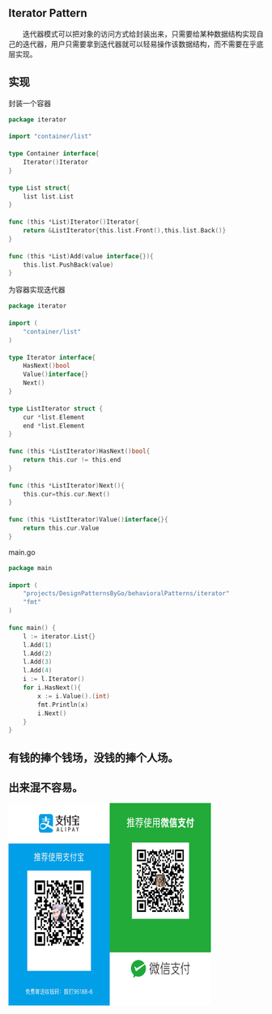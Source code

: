 ## Iterator Pattern

&emsp;&emsp;迭代器模式可以把对象的访问方式给封装出来，只需要给某种数据结构实现自己的迭代器，用户只需要拿到迭代器就可以轻易操作该数据结构，而不需要在乎底层实现。

## 实现

封装一个容器

```go
package iterator

import "container/list"

type Container interface{
	Iterator()Iterator
}

type List struct{
	list list.List
}

func (this *List)Iterator()Iterator{
	return &ListIterator{this.list.Front(),this.list.Back()}
}

func (this *List)Add(value interface{}){
	this.list.PushBack(value)
}

```

为容器实现迭代器

```go
package iterator

import (
	"container/list"
)

type Iterator interface{
	HasNext()bool
	Value()interface{}
	Next()
}

type ListIterator struct {
	cur *list.Element
	end *list.Element
}

func (this *ListIterator)HasNext()bool{
	return this.cur != this.end
}

func (this *ListIterator)Next(){
	this.cur=this.cur.Next()
}

func (this *ListIterator)Value()interface{}{
	return this.cur.Value
}
```

main.go

```go
package main

import (
	"projects/DesignPatternsByGo/behavioralPatterns/iterator"
	"fmt"
)

func main() {
	l := iterator.List{}
	l.Add(1)
	l.Add(2)
	l.Add(3)
	l.Add(4)
	i := l.Iterator()
	for i.HasNext(){
		x := i.Value().(int)
		fmt.Println(x)
		i.Next()
	}
}
```

<h2>有钱的捧个钱场，没钱的捧个人场。</h2>
<h2>出来混不容易。</h2>
<img src="https://raw.githubusercontent.com/lkysyzxz/pictureForMD/master/money.jpg" height="400" width="400">